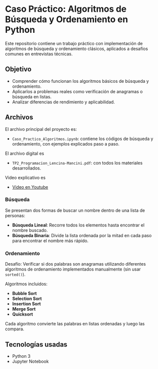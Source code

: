 # Caso Práctico: Algoritmos de Búsqueda y Ordenamiento en Python

Este repositorio contiene un trabajo práctico con implementación de algoritmos de búsqueda y ordenamiento clásicos, aplicados a desafíos comunes en entrevistas técnicas.

##  Objetivo

- Comprender cómo funcionan los algoritmos básicos de búsqueda y ordenamiento.
- Aplicarlos a problemas reales como verificación de anagramas o búsqueda en listas.
- Analizar diferencias de rendimiento y aplicabilidad.

##  Archivos

El archivo principal del proyecto es:

- `Caso_Practico_Algoritmos.ipynb`: contiene los códigos de búsqueda y ordenamiento, con ejemplos explicados paso a paso.

El archivo digital es
- `TP2_Programacion_Lencina-Mancini.pdf`: con todos los materiales desarrollados.

Video explicativo es
- [Video en Youtube](https://youtu.be/YFDvKe6xfVk?si=3tvAGMB2Mmns7shE)
  
###  Búsqueda

Se presentan dos formas de buscar un nombre dentro de una lista de personas:

- **Búsqueda Lineal**: Recorre todos los elementos hasta encontrar el nombre buscado.
- **Búsqueda Binaria**: Divide la lista ordenada por la mitad en cada paso para encontrar el nombre más rápido.

### Ordenamiento

Desafío: Verificar si dos palabras son anagramas utilizando diferentes algoritmos de ordenamiento implementados manualmente (sin usar `sorted()`).

Algoritmos incluidos:

- **Bubble Sort**
- **Selection Sort**
- **Insertion Sort**
- **Merge Sort**
- **Quicksort**

Cada algoritmo convierte las palabras en listas ordenadas y luego las compara.

## Tecnologías usadas

- Python 3
- Jupyter Notebook




